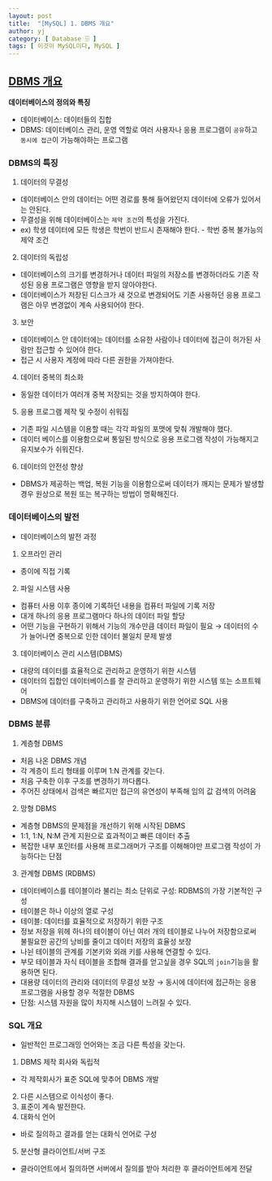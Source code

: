 ```yaml
---
layout: post
title:  "[MySQL] 1. DBMS 개요"
author: yj
category: [ Database 🗄 ]
tags: [ 이것이 MySQL이다, MySQL ]
---
```


## <a href="#">DBMS 개요</a>

**데이터베이스의 정의와 특징**

- 데이터베이스: 데이터들의 집합
- DBMS: 데이터베이스 관리, 운영 역할로 여러 사용자나 응용 프로그램이 `공유`하고 `동시에 접근`이 가능해야하는 프로그램

### DBMS의 특징

1. 데이터의 무결성
- 데이터베이스 안의 데이터는 어떤 경로를 통해 들어왔던지 데이터에 오류가 있어서는 안된다.
- 무결성을 위해 데이터베이스는 `제약 조건`의 특성을 가진다.
- ex) 학생 데이터에 모든 학생은 학번이 반드시 존재해야 한다. - 학번 중복 불가능의 제약 조건

2. 데이터의 독립성
- 데이터베이스의 크기를 변경하거나 데이터 파일의 저장소를 변경하더라도 기존 작성된 응용 프로그램은 영향을 받지 않아야한다.
- 데이터베이스가 저장된 디스크가 새 것으로 변경되어도 기존 사용하던 응용 프로그램은 아무 변경없이 계속 사용되어야 한다.

3. 보안
- 데이터베이스 안 데이터에는 데이터를 소유한 사람이나 데이터에 접근이 허가된 사람만 접근할 수 있어야 한다.
- 접근 시 사용자 계정에 따라 다른 권한을 가져야한다.

4. 데이터 중복의 최소화
- 동일한 데이터가 여러개 중복 저장되는 것을 방지하여야 한다.

5. 응용 프로그램 제작 및 수정이 쉬워짐
- 기존 파일 시스템을 이용할 때는 각각 파일의 포맷에 맞춰 개발해야 했다.
- 데이터 베이스를 이용함으로써 통일된 방식으로 응용 프로그램 작성이 가능해지고 유지보수가 쉬워진다.

6. 데이터의 안전성 향상
- DBMS가 제공하는 백업, 복원 기능을 이용함으로써 데이터가 깨지는 문제가 발생할 경우 원상으로 복원 또는 복구하는 방법이 명확해진다.


### 데이터베이스의 발전
- 데이터베이스의 발전 과정

1. 오프라인 관리
- 종이에 직접 기록

2. 파일 시스템 사용
- 컴퓨터 사용 이후 종이에 기록하던 내용을 컴퓨터 파일에 기록 저장
- 대개 하나의 응용 프로그램마다 하나의 데이터 파일 할당
- 어떤 기능을 구현하기 위해서 기능의 개수만큼 데이터 파일이 필요 → 데이터의 수가 늘어나면 중복으로 인한 데이터 불일치 문제 발생

3. 데이터베이스 관리 시스템(DBMS)
- 대량의 데이터를 효율적으로 관리하고 운영하기 위한 시스템
- 데이터의 집합인 데이터베이스를 잘 관리하고 운영하기 위한 시스템 또는 소프트웨어
- DBMS에 데이터를 구축하고 관리하고 사용하기 위한 언어로 SQL 사용

### DBMS 분류

1. 계층형 DBMS
- 처음 나온 DBMS 개념
- 각 계층이 트리 형태를 이루며 1:N 관계를 갖는다.
- 처음 구축한 이후 구조를 변경하기 까다롭다.
- 주어진 상태에서 검색은 빠르지만 접근의 유연성이 부족해 임의 값 검색의 어려움

2. 망형 DBMS
- 계층형 DBMS의 문제점을 개선하기 위해 시작된 DBMS
- 1:1, 1:N, N:M 관계 지원으로 효과적이고 빠른 데이터 추출
- 복잡한 내부 포인터를 사용해 프로그래머가 구조를 이해해야만 프로그램 작성이 가능하다는 단점

3. 관계형 DBMS (RDBMS)
- 데이터베이스를 테이블이라 불리는 최소 단위로 구성: RDBMS의 가장 기본적인 구성
- 테이블은 하나 이상의 열로 구성
- 테이블: 데이터를 효율적으로 저장하기 위한 구조
- 정보 저장을 위헤 하나의 테이블이 아닌 여러 개의 테이블로 나누어 저장함으로써 불필요한 공간의 낭비를 줄이고 데이터 저장의 효율성 보장
- 나뉜 테이블의 관계를 기본키와 외래 키를 사용해 연결할 수 있다.
- 부모 테이블과 자식 테이블을 조합해 결과를 얻고싶을 경우 SQL의 `join`기능을 활용하면 된다.
- 대용량 데이터의 관리와 데이터의 무결성 보장 → 동시에 데이터에 접근하는 응용 프로그램을 사용할 경우 적절한 DBMS
- 단점: 시스템 자원을 많이 차지해 시스템이 느려질 수 있다.

### SQL 개요
- 일반적인 프로그래밍 언어와는 조금 다른 특성을 갖는다.

1. DBMS 제작 회사와 독립적
- 각 제작회사가 표준 SQL에 맞추어 DBMS 개발
2. 다른 시스템으로 이식성이 좋다.
3. 표준이 계속 발전한다.
4. 대화식 언어
- 바로 질의하고 결과를 얻는 대화식 언어로 구성
5. 분산형 클라이언트/서버 구조
- 클라이언트에서 질의하면 서버에서 질의를 받아 처리한 후 클라이언트에게 전달